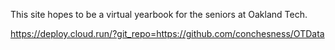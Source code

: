 This site hopes to be a virtual yearbook for the seniors at Oakland Tech.

https://deploy.cloud.run/?git_repo=https://github.com/conchesness/OTData
